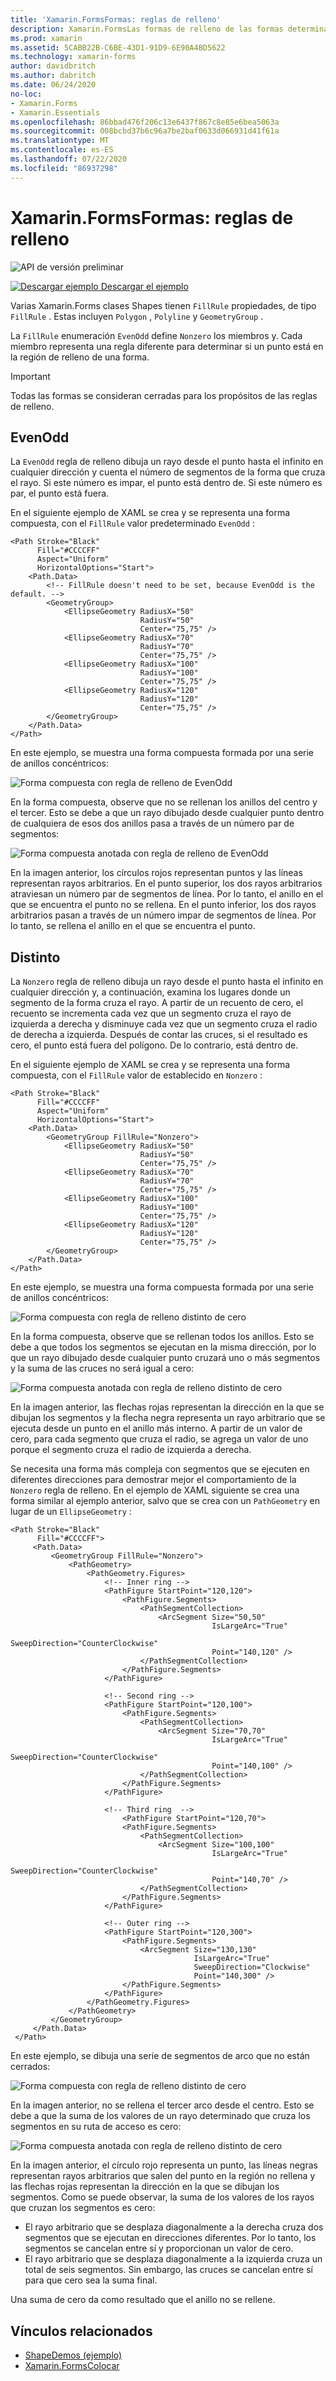 ```yaml
---
title: 'Xamarin.FormsFormas: reglas de relleno'
description: Xamarin.FormsLas formas de relleno de las formas determinan si un punto está en la región de relleno de una forma.
ms.prod: xamarin
ms.assetid: 5CABB22B-C6BE-43D1-91D9-6E90A4BD5622
ms.technology: xamarin-forms
author: davidbritch
ms.author: dabritch
ms.date: 06/24/2020
no-loc:
- Xamarin.Forms
- Xamarin.Essentials
ms.openlocfilehash: 86bbad476f206c13e6437f867c8e85e6bea5063a
ms.sourcegitcommit: 008bcbd37b6c96a7be2baf0633d066931d41f61a
ms.translationtype: MT
ms.contentlocale: es-ES
ms.lasthandoff: 07/22/2020
ms.locfileid: "86937298"
---
```

# <a name="xamarinforms-shapes-fill-rules"></a>Xamarin.FormsFormas: reglas de relleno

![API de versión preliminar](~/media/shared/preview.png "Esta API se encuentra en versión preliminar.")

[![Descargar ejemplo](~/media/shared/download.png) Descargar el ejemplo](https://docs.microsoft.com/samples/xamarin/xamarin-forms-samples/userinterface-shapesdemos/)

Varias Xamarin.Forms clases Shapes tienen `FillRule` propiedades, de tipo `FillRule` . Estas incluyen `Polygon` , `Polyline` y `GeometryGroup` .

La `FillRule` enumeración `EvenOdd` define `Nonzero` los miembros y. Cada miembro representa una regla diferente para determinar si un punto está en la región de relleno de una forma.

> [!IMPORTANT]
> Todas las formas se consideran cerradas para los propósitos de las reglas de relleno.

## <a name="evenodd"></a>EvenOdd

La `EvenOdd` regla de relleno dibuja un rayo desde el punto hasta el infinito en cualquier dirección y cuenta el número de segmentos de la forma que cruza el rayo. Si este número es impar, el punto está dentro de. Si este número es par, el punto está fuera.

En el siguiente ejemplo de XAML se crea y se representa una forma compuesta, con el `FillRule` valor predeterminado `EvenOdd` :

```xaml
<Path Stroke="Black"
      Fill="#CCCCFF"
      Aspect="Uniform"
      HorizontalOptions="Start">
    <Path.Data>
        <!-- FillRule doesn't need to be set, because EvenOdd is the default. -->
        <GeometryGroup>
            <EllipseGeometry RadiusX="50"
                             RadiusY="50"
                             Center="75,75" />
            <EllipseGeometry RadiusX="70"
                             RadiusY="70"
                             Center="75,75" />
            <EllipseGeometry RadiusX="100"
                             RadiusY="100"
                             Center="75,75" />
            <EllipseGeometry RadiusX="120"
                             RadiusY="120"
                             Center="75,75" />
        </GeometryGroup>
    </Path.Data>
</Path>
```

En este ejemplo, se muestra una forma compuesta formada por una serie de anillos concéntricos:

![Forma compuesta con regla de relleno de EvenOdd](fillrule-images/evenodd.png "Forma compuesta con regla de relleno de EvenOdd")

En la forma compuesta, observe que no se rellenan los anillos del centro y el tercer. Esto se debe a que un rayo dibujado desde cualquier punto dentro de cualquiera de esos dos anillos pasa a través de un número par de segmentos:

![Forma compuesta anotada con regla de relleno de EvenOdd](fillrule-images/evenodd-annotated.png "Forma compuesta anotada con regla de relleno de EvenOdd")

En la imagen anterior, los círculos rojos representan puntos y las líneas representan rayos arbitrarios. En el punto superior, los dos rayos arbitrarios atraviesan un número par de segmentos de línea. Por lo tanto, el anillo en el que se encuentra el punto no se rellena. En el punto inferior, los dos rayos arbitrarios pasan a través de un número impar de segmentos de línea. Por lo tanto, se rellena el anillo en el que se encuentra el punto.

## <a name="nonzero"></a>Distinto

La `Nonzero` regla de relleno dibuja un rayo desde el punto hasta el infinito en cualquier dirección y, a continuación, examina los lugares donde un segmento de la forma cruza el rayo. A partir de un recuento de cero, el recuento se incrementa cada vez que un segmento cruza el rayo de izquierda a derecha y disminuye cada vez que un segmento cruza el radio de derecha a izquierda. Después de contar las cruces, si el resultado es cero, el punto está fuera del polígono. De lo contrario, está dentro de.

En el siguiente ejemplo de XAML se crea y se representa una forma compuesta, con el `FillRule` valor de establecido en `Nonzero` :

```xaml
<Path Stroke="Black"
      Fill="#CCCCFF"
      Aspect="Uniform"
      HorizontalOptions="Start">
    <Path.Data>
        <GeometryGroup FillRule="Nonzero">
            <EllipseGeometry RadiusX="50"
                             RadiusY="50"
                             Center="75,75" />
            <EllipseGeometry RadiusX="70"
                             RadiusY="70"
                             Center="75,75" />
            <EllipseGeometry RadiusX="100"
                             RadiusY="100"
                             Center="75,75" />
            <EllipseGeometry RadiusX="120"
                             RadiusY="120"
                             Center="75,75" />
        </GeometryGroup>
    </Path.Data>
</Path>
```

En este ejemplo, se muestra una forma compuesta formada por una serie de anillos concéntricos:

![Forma compuesta con regla de relleno distinto de cero](fillrule-images/nonzero.png "Forma compuesta con regla de relleno distinto de cero")

En la forma compuesta, observe que se rellenan todos los anillos. Esto se debe a que todos los segmentos se ejecutan en la misma dirección, por lo que un rayo dibujado desde cualquier punto cruzará uno o más segmentos y la suma de las cruces no será igual a cero:

![Forma compuesta anotada con regla de relleno distinto de cero](fillrule-images/nonzero-annotated.png "Forma compuesta anotada con regla de relleno distinto de cero")

En la imagen anterior, las flechas rojas representan la dirección en la que se dibujan los segmentos y la flecha negra representa un rayo arbitrario que se ejecuta desde un punto en el anillo más interno. A partir de un valor de cero, para cada segmento que cruza el radio, se agrega un valor de uno porque el segmento cruza el radio de izquierda a derecha.

Se necesita una forma más compleja con segmentos que se ejecuten en diferentes direcciones para demostrar mejor el comportamiento de la `Nonzero` regla de relleno. En el ejemplo de XAML siguiente se crea una forma similar al ejemplo anterior, salvo que se crea con un `PathGeometry` en lugar de un `EllipseGeometry` :

```xaml
<Path Stroke="Black"
      Fill="#CCCCFF">
     <Path.Data>
         <GeometryGroup FillRule="Nonzero">
             <PathGeometry>
                 <PathGeometry.Figures>
                     <!-- Inner ring -->
                     <PathFigure StartPoint="120,120">
                         <PathFigure.Segments>
                             <PathSegmentCollection>
                                 <ArcSegment Size="50,50"
                                             IsLargeArc="True"
                                             SweepDirection="CounterClockwise"
                                             Point="140,120" />
                             </PathSegmentCollection>
                         </PathFigure.Segments>
                     </PathFigure>

                     <!-- Second ring -->
                     <PathFigure StartPoint="120,100">
                         <PathFigure.Segments>
                             <PathSegmentCollection>
                                 <ArcSegment Size="70,70"
                                             IsLargeArc="True"
                                             SweepDirection="CounterClockwise"
                                             Point="140,100" />
                             </PathSegmentCollection>
                         </PathFigure.Segments>
                     </PathFigure>

                     <!-- Third ring  -->
                         <PathFigure StartPoint="120,70">
                         <PathFigure.Segments>
                             <PathSegmentCollection>
                                 <ArcSegment Size="100,100"
                                             IsLargeArc="True"
                                             SweepDirection="CounterClockwise"
                                             Point="140,70" />
                             </PathSegmentCollection>
                         </PathFigure.Segments>
                     </PathFigure>

                     <!-- Outer ring -->
                     <PathFigure StartPoint="120,300">
                         <PathFigure.Segments>
                             <ArcSegment Size="130,130"
                                         IsLargeArc="True"
                                         SweepDirection="Clockwise"
                                         Point="140,300" />
                         </PathFigure.Segments>
                     </PathFigure>
                 </PathGeometry.Figures>
             </PathGeometry>
         </GeometryGroup>
     </Path.Data>
 </Path>
```

En este ejemplo, se dibuja una serie de segmentos de arco que no están cerrados:

![Forma compuesta con regla de relleno distinto de cero](fillrule-images/nonzero-gaps.png "Forma compuesta con regla de relleno distinto de cero")

En la imagen anterior, no se rellena el tercer arco desde el centro. Esto se debe a que la suma de los valores de un rayo determinado que cruza los segmentos en su ruta de acceso es cero:

![Forma compuesta anotada con regla de relleno distinto de cero](fillrule-images/nonzero-gaps-annotated.png "Forma compuesta anotada con regla de relleno distinto de cero")

En la imagen anterior, el círculo rojo representa un punto, las líneas negras representan rayos arbitrarios que salen del punto en la región no rellena y las flechas rojas representan la dirección en la que se dibujan los segmentos. Como se puede observar, la suma de los valores de los rayos que cruzan los segmentos es cero:

- El rayo arbitrario que se desplaza diagonalmente a la derecha cruza dos segmentos que se ejecutan en direcciones diferentes. Por lo tanto, los segmentos se cancelan entre sí y proporcionan un valor de cero.
- El rayo arbitrario que se desplaza diagonalmente a la izquierda cruza un total de seis segmentos. Sin embargo, las cruces se cancelan entre sí para que cero sea la suma final.

Una suma de cero da como resultado que el anillo no se rellene.

## <a name="related-links"></a>Vínculos relacionados

- [ShapeDemos (ejemplo)](https://docs.microsoft.com/samples/xamarin/xamarin-forms-samples/userinterface-shapesdemos/)
- [Xamarin.FormsColocar](index.md)

